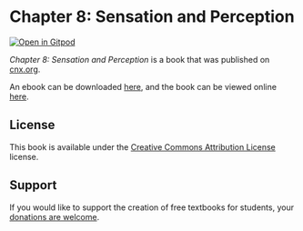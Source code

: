 # Chapter 8: Sensation and Perception

[![Open in Gitpod](https://gitpod.io/button/open-in-gitpod.svg)](https://gitpod.io/from-referrer/)

_Chapter 8: Sensation and Perception_ is a book that was published on [cnx.org](https://cnx.org/).

An ebook can be downloaded [here](https://github.com/cnx-user-books/cnxbook-sensation-and-perception/releases/latest), and the book can be viewed online [here](https://github.com/cnx-user-books/cnxbook-sensation-and-perception/releases/latest).

## License
This book is available under the [Creative Commons Attribution License](./LICENSE) license.

## Support
If you would like to support the creation of free textbooks for students, your [donations are welcome](https://riceconnect.rice.edu/donation/support-openstax-banner).
